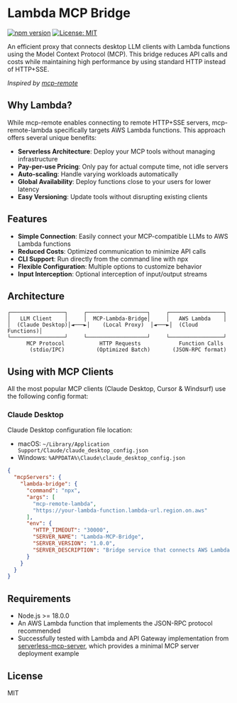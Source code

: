 # Lambda MCP Bridge

[![npm version](https://img.shields.io/npm/v/mcp-remote-lambda.svg)](https://www.npmjs.com/package/mcp-remote-lambda)
[![License: MIT](https://img.shields.io/badge/License-MIT-yellow.svg)](https://opensource.org/licenses/MIT)

An efficient proxy that connects desktop LLM clients with Lambda functions using the Model Context Protocol (MCP). This bridge reduces API calls and costs while maintaining high performance by using standard HTTP instead of HTTP+SSE.

*Inspired by [mcp-remote](https://github.com/geelen/mcp-remote)*

## Why Lambda?

While mcp-remote enables connecting to remote HTTP+SSE servers, mcp-remote-lambda specifically targets AWS Lambda functions. This approach offers several unique benefits:

- **Serverless Architecture**: Deploy your MCP tools without managing infrastructure
- **Pay-per-use Pricing**: Only pay for actual compute time, not idle servers
- **Auto-scaling**: Handle varying workloads automatically
- **Global Availability**: Deploy functions close to your users for lower latency
- **Easy Versioning**: Update tools without disrupting existing clients

## Features

- **Simple Connection**: Easily connect your MCP-compatible LLMs to AWS Lambda functions
- **Reduced Costs**: Optimized communication to minimize API calls
- **CLI Support**: Run directly from the command line with npx
- **Flexible Configuration**: Multiple options to customize behavior
- **Input Interception**: Optional interception of input/output streams


## Architecture

```
┌─────────────────┐     ┌───────────────────┐     ┌─────────────────┐
│   LLM Client    │     │  MCP-Lambda-Bridge│     │   AWS Lambda    │
│  (Claude Desktop)│◄───►│    (Local Proxy)  │◄───►│  (Cloud Functions)│
└─────────────────┘     └───────────────────┘     └─────────────────┘
      MCP Protocol           HTTP Requests            Function Calls
       (stdio/IPC)          (Optimized Batch)       (JSON-RPC format)
```


## Using with MCP Clients

All the most popular MCP clients (Claude Desktop, Cursor & Windsurf) use the following config format:

### Claude Desktop

Claude Desktop configuration file location:
- macOS: `~/Library/Application Support/Claude/claude_desktop_config.json`
- Windows: `%APPDATA%\Claude\claude_desktop_config.json`

```json
{
  "mcpServers": {
    "lambda-bridge": {
      "command": "npx",
      "args": [
        "mcp-remote-lambda",
        "https://your-lambda-function.lambda-url.region.on.aws"
      ],
      "env": {
        "HTTP_TIMEOUT": "30000",
        "SERVER_NAME": "Lambda-MCP-Bridge",
        "SERVER_VERSION": "1.0.0",
        "SERVER_DESCRIPTION": "Bridge service that connects AWS Lambda to MCP-compatible LLMs"
      }
    }
  }
}

```

## Requirements

- Node.js >= 18.0.0
- An AWS Lambda function that implements the JSON-RPC protocol recommended
- Successfully tested with Lambda and API Gateway implementation from [serverless-mcp-server](https://github.com/eleva/serverless-mcp-server), which provides a minimal MCP server deployment example

## License

MIT 
